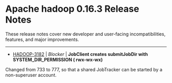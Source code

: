 
<!---
# Licensed to the Apache Software Foundation (ASF) under one
# or more contributor license agreements.  See the NOTICE file
# distributed with this work for additional information
# regarding copyright ownership.  The ASF licenses this file
# to you under the Apache License, Version 2.0 (the
# "License"); you may not use this file except in compliance
# with the License.  You may obtain a copy of the License at
#
#     http://www.apache.org/licenses/LICENSE-2.0
#
# Unless required by applicable law or agreed to in writing, software
# distributed under the License is distributed on an "AS IS" BASIS,
# WITHOUT WARRANTIES OR CONDITIONS OF ANY KIND, either express or implied.
# See the License for the specific language governing permissions and
# limitations under the License.
-->
# Apache hadoop  0.16.3 Release Notes

These release notes cover new developer and user-facing incompatibilities, features, and major improvements.


---

* [HADOOP-3182](https://issues.apache.org/jira/browse/HADOOP-3182) | *Blocker* | **JobClient creates submitJobDir with SYSTEM\_DIR\_PERMISSION ( rwx-wx-wx)**

Changed <job-dir> from 733 to 777, so that a shared JobTracker can be started by a non-superuser account.



